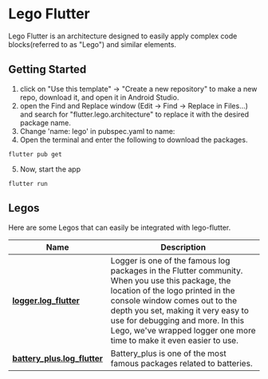 # Lego Flutter

Lego Flutter is an architecture designed to easily apply complex code blocks(referred to as "Lego") and similar elements.

## Getting Started
1. click on "Use this template" -> "Create a new repository" to make a new repo, download it, and open it in Android Studio.
2. open the Find and Replace window (Edit -> Find -> Replace in Files...) and search for "flutter.lego.architecture" to replace it with the desired package name.
3. Change 'name: lego' in pubspec.yaml to name:<your project name>
4. Open the terminal and enter the following to download the packages.
```
flutter pub get
```
5. Now, start the app
```
flutter run
```

## Legos
Here are some Legos that can easily be integrated with lego-flutter.

| Name | Description |
| --- | --- |
| [**logger.log_flutter**](https://github.com/melodysdreamj/logger.lego-flutter) | Logger is one of the famous log packages in the Flutter community. When you use this package, the location of the logo printed in the console window comes out to the depth you set, making it very easy to use for debugging and more. In this Lego, we've wrapped logger one more time to make it even easier to use.
| [**battery_plus.log_flutter**](https://github.com/melodysdreamj/logger.lego-flutter) | Battery_plus is one of the most famous packages related to batteries.
